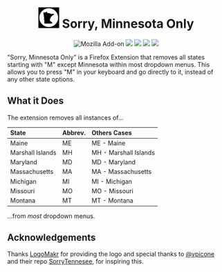 <h1 align=center><img src="icons/logo-48-inverted.png" /> Sorry, Minnesota Only</h1>

<p align=center>
<img alt="Mozilla Add-on" src="https://img.shields.io/amo/v/{6b66f51a-1613-4d0a-9bdd-ed5dadc152a0}">
<img src="https://img.shields.io/amo/rating/{6b66f51a-1613-4d0a-9bdd-ed5dadc152a0}" />
<img src="https://img.shields.io/amo/dw/{6b66f51a-1613-4d0a-9bdd-ed5dadc152a0}" />
<img src="https://img.shields.io/amo/users/{6b66f51a-1613-4d0a-9bdd-ed5dadc152a0}" />
<img src="https://img.shields.io/github/license/datastring/firefox-sorry-minnesota-only" />
</p>

"Sorry, Minnesota Only" is a Firefox Extension that removes all states starting with "M" except Minnesota within most dropdown menus. This allows you to press "M" in your keyboard and go directly to it, instead of any other state options.

## What it Does

The extension removes all instances of...

| State            | Abbrev. | Others Cases          |
| :--------------- | :------ | :-------------------- |
| Maine            | ME      | ME - Maine            |
| Marshall Islands | MH      | MH - Marshall Islands |
| Maryland         | MD      | MD - Maryland         |
| Massachusetts    | MA      | MA - Massachusetts    |
| Michigan         | MI      | MI - Michigan         |
| Missouri         | MO      | MO - Missouri         |
| Montana          | MT      | MT - Montana          |

...from _most_ dropdown menus.

## Acknowledgements

Thanks [LogoMakr](LogoMakr.com/app) for providing the logo and special thanks to [@vpicone](https://github.com/vpicone) and their repo [SorryTennesee](https://github.com/vpicone/SorryTennesee), for inspiring this.
